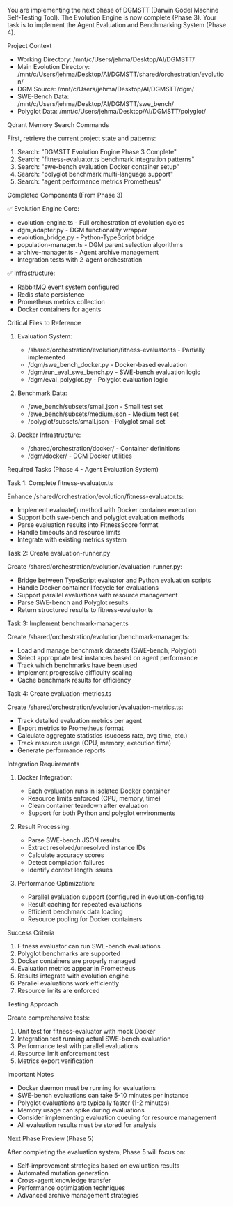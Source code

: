You are implementing the next phase of DGMSTT (Darwin Gödel Machine Self-Testing Tool). The Evolution Engine is now complete (Phase 3). Your task is to implement the Agent Evaluation and Benchmarking System (Phase 4).

Project Context

- Working Directory: /mnt/c/Users/jehma/Desktop/AI/DGMSTT/
- Main Evolution Directory: /mnt/c/Users/jehma/Desktop/AI/DGMSTT/shared/orchestration/evolution/
- DGM Source: /mnt/c/Users/jehma/Desktop/AI/DGMSTT/dgm/
- SWE-Bench Data: /mnt/c/Users/jehma/Desktop/AI/DGMSTT/swe_bench/
- Polyglot Data: /mnt/c/Users/jehma/Desktop/AI/DGMSTT/polyglot/

Qdrant Memory Search Commands

First, retrieve the current project state and patterns:
1. Search: "DGMSTT Evolution Engine Phase 3 Complete"
2. Search: "fitness-evaluator.ts benchmark integration patterns"
3. Search: "swe-bench evaluation Docker container setup"
4. Search: "polyglot benchmark multi-language support"
5. Search: "agent performance metrics Prometheus"

Completed Components (From Phase 3)

✅ Evolution Engine Core:
  - evolution-engine.ts - Full orchestration of evolution cycles
  - dgm_adapter.py - DGM functionality wrapper
  - evolution_bridge.py - Python-TypeScript bridge
  - population-manager.ts - DGM parent selection algorithms
  - archive-manager.ts - Agent archive management
  - Integration tests with 2-agent orchestration

✅ Infrastructure:
  - RabbitMQ event system configured
  - Redis state persistence
  - Prometheus metrics collection
  - Docker containers for agents

Critical Files to Reference

1. Evaluation System:
   - /shared/orchestration/evolution/fitness-evaluator.ts - Partially implemented
   - /dgm/swe_bench_docker.py - Docker-based evaluation
   - /dgm/run_eval_swe_bench.py - SWE-bench evaluation logic
   - /dgm/eval_polyglot.py - Polyglot evaluation logic

2. Benchmark Data:
   - /swe_bench/subsets/small.json - Small test set
   - /swe_bench/subsets/medium.json - Medium test set
   - /polyglot/subsets/small.json - Polyglot small set

3. Docker Infrastructure:
   - /shared/orchestration/docker/ - Container definitions
   - /dgm/docker/ - DGM Docker utilities

Required Tasks (Phase 4 - Agent Evaluation System)

Task 1: Complete fitness-evaluator.ts

Enhance /shared/orchestration/evolution/fitness-evaluator.ts:
- Implement evaluate() method with Docker container execution
- Support both swe-bench and polyglot evaluation methods
- Parse evaluation results into FitnessScore format
- Handle timeouts and resource limits
- Integrate with existing metrics system

Task 2: Create evaluation-runner.py

Create /shared/orchestration/evolution/evaluation-runner.py:
- Bridge between TypeScript evaluator and Python evaluation scripts
- Handle Docker container lifecycle for evaluations
- Support parallel evaluations with resource management
- Parse SWE-bench and Polyglot results
- Return structured results to fitness-evaluator.ts

Task 3: Implement benchmark-manager.ts

Create /shared/orchestration/evolution/benchmark-manager.ts:
- Load and manage benchmark datasets (SWE-bench, Polyglot)
- Select appropriate test instances based on agent performance
- Track which benchmarks have been used
- Implement progressive difficulty scaling
- Cache benchmark results for efficiency

Task 4: Create evaluation-metrics.ts

Create /shared/orchestration/evolution/evaluation-metrics.ts:
- Track detailed evaluation metrics per agent
- Export metrics to Prometheus format
- Calculate aggregate statistics (success rate, avg time, etc.)
- Track resource usage (CPU, memory, execution time)
- Generate performance reports

Integration Requirements

1. Docker Integration:
   - Each evaluation runs in isolated Docker container
   - Resource limits enforced (CPU, memory, time)
   - Clean container teardown after evaluation
   - Support for both Python and polyglot environments

2. Result Processing:
   - Parse SWE-bench JSON results
   - Extract resolved/unresolved instance IDs
   - Calculate accuracy scores
   - Detect compilation failures
   - Identify context length issues

3. Performance Optimization:
   - Parallel evaluation support (configured in evolution-config.ts)
   - Result caching for repeated evaluations
   - Efficient benchmark data loading
   - Resource pooling for Docker containers

Success Criteria

1. Fitness evaluator can run SWE-bench evaluations
2. Polyglot benchmarks are supported
3. Docker containers are properly managed
4. Evaluation metrics appear in Prometheus
5. Results integrate with evolution engine
6. Parallel evaluations work efficiently
7. Resource limits are enforced

Testing Approach

Create comprehensive tests:
1. Unit test for fitness-evaluator with mock Docker
2. Integration test running actual SWE-bench evaluation
3. Performance test with parallel evaluations
4. Resource limit enforcement test
5. Metrics export verification

Important Notes

- Docker daemon must be running for evaluations
- SWE-bench evaluations can take 5-10 minutes per instance
- Polyglot evaluations are typically faster (1-2 minutes)
- Memory usage can spike during evaluations
- Consider implementing evaluation queuing for resource management
- All evaluation results must be stored for analysis

Next Phase Preview (Phase 5)

After completing the evaluation system, Phase 5 will focus on:
- Self-improvement strategies based on evaluation results
- Automated mutation generation
- Cross-agent knowledge transfer
- Performance optimization techniques
- Advanced archive management strategies